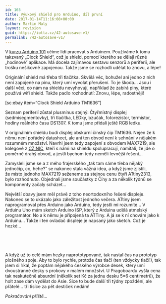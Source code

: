 ```yaml
---
id: 165
title: Výukový shield pro Arduino, díl první
date: 2017-01-14T11:16:08+00:00
author: Martin Maly
layout: revision
guid: https://iotta.cz/42-autosave-v1/
permalink: /42-autosave-v1/
---
```

V [kurzu Arduino 101](http://arduino101.cz) učíme lidi pracovat s Arduinem. Používáme k tomu takzvaný &#8222;Clock Shield&#8220;, což je shield, pomocí kterého se dělají různé &#8222;hodinové&#8220; aplikace. Má docela zajímavou sestavu senzorů a periferií, ale trošku nešikovně zapojenou. Takže jsme se rozhodli udělat to znovu, a lépe!

<!--more-->

Originální shield má třeba tři tlačítka. Skvělá věc, bohužel ani jedno z nich není zapojené na pinu, který umí vyvolat přerušení. To je škoda&#8230; Jsou i další věci, co nám na shieldu nevyhovují, například že zabírá piny, které používá wifi shield. Takže padlo rozhodnutí: Znovu, lépe, radostněji!

[sc:ebay item=&#8220;Clock Shield Arduino TM1636&#8243;]

Seznam periferií zůstal plusmínus stejný: Čtyřmístný displej (sedmisegmentovky), tři tlačítka, LEDky, bzučák, fotorezistor, termistor, hodiny reálného času DS1307. K tomu jsme přidali ještě RGB ledku.

V originálním shieldu budí displej obskurní čínský čip TM1636. Nejen že k němu není pořádný datasheet, ale ani ten obvod není k sehnání v nějakém rozumném množství. Navrhl jsem tedy zapojení s obvodem MAX7219, ale kolegové z [CZ NIC](http://nic.cz), kteří s námi na shieldu spolupracují, namítali, že jde o poměrně drahý obvod, a jestli bychom tedy neměli levnější řešení&#8230;

Zamysleli jsme se a z mého frajerského &#8222;tak tam sáme třeba nějaký jednočip, co, hehe?&#8220; se nakonec stala vážná idea, a když jsme zjistili, že místo jednoho MAX7219 seženeme za stejnou cenu čtyři ATtiny2313, bylo rozhodnuto. Objednali jsme součástky z Číny a za několik týdnů se komponenty začaly scházet&#8230;

Největší obavy jsem měl právě z toho neortodoxního řešení displeje. Nakonec se to ukázalo jako záležitost jednoho večera. ATtiny jsem naprogramoval přes Arduino jako Arduino, tedy jestli mi rozumíte&#8230; V Arduinu Uno mám sketch Arduino ISP, který z Arduina udělá atmelský programátor. No a k němu je připojená ta ATTiny. A já se k ní chovám jako k Arduinu&#8230; Takže i ten ovladač displeje je napsaný jako sketch. Což je hezké&#8230;

&nbsp;

&nbsp;

A když už to celé mám hezky naprototypované, tak nastal čas na prototyp plošného spoje. Aby to bylo rychle, protože čas tlačí (ten vždycky tlačí!), tak jsem si říkal, že poptám nějakého českého výrobce desek, který umí dvoustranné desky s prokovy v malém množství. U Pragoboardu vyšla cena tak neskutečně absurdní (několik set Kč za jednu desku 5&#215;6 centimetrů), že holt zase dám vydělat do Asie. Sice to bude další tři týdny zpoždění, ale přátelé&#8230; tři tisíce za pět destiček nedám!

_Pokračování příště&#8230;_